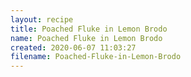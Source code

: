 ```yaml
---
layout: recipe
title: Poached Fluke in Lemon Brodo
name: Poached Fluke in Lemon Brodo
created: 2020-06-07 11:03:27
filename: Poached-Fluke-in-Lemon-Brodo
---
```

